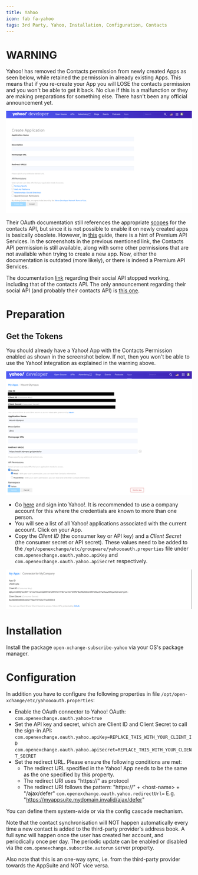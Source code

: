 ```yaml
---
title: Yahoo
icon: fab fa-yahoo
tags: 3rd Party, Yahoo, Installation, Configuration, Contacts
---
```


# WARNING

Yahoo! has removed the Contacts permission from newly created Apps as seen below, while retained the permission in already existing Apps. This means that if you re-create your App you will LOSE the contacts permission and you won't be able to get it back. No clue if this is a malfunction or they are making preparations for something else. There hasn't been any official announcement yet.

![](yahoo/yahoo_create_app_sshot.png)

Their OAuth documentation still references the appropriate [scopes](https://developer.yahoo.com/oauth2/guide/yahoo_scopes/) for the contacts API, but since it is not possible to enable it on newly created apps is basically obsolete. However, in [this](https://developer.yahoo.com/oauth2/guide/openid_connect/getting_started.html) guide, there is a hint of Premium API Services. In the screenshots in the previous mentioned link, the Contacts API permission is still available, along with some other permissions that are not available when trying to create a new app. Now, either the documentation is outdated (more likely), or there is indeed a Premium API Services.

The documentation [link](https://developer.yahoo.com/social/rest_api_guide/contacts_table.html) regarding their social API stopped working, including that of the contacts API. The only announcement regarding their social API (and probably their contacts API) is [this one](https://developer.yahoo.com/oauth/social-directory-eol/).

# Preparation

## Get the Tokens

You should already have a Yahoo! App with the Contacts Permission enabled as shown in the screenshot below. If not, then you won't be able to use the Yahoo! integration as explained in the warning above.

![](yahoo/yahoo_old_app_sshot.png)

* Go [here](https://developer.yahoo.com/apps/create/) and sign into Yahoo!. It is recommended to use a company account for this where the credentials are known to more than one person.
* You will see a list of all Yahoo! applications associated with the current account. Click on your App.
* Copy the *Client ID* (the consumer key or API key) and a *Client Secret* (the consumer secret or API secret). These values need to be added to the `/opt/openexchange/etc/groupware/yahoooauth.properties` file under `com.openexchange.oauth.yahoo.apiKey` and `com.openexchange.oauth.yahoo.apiSecret` respectively.

![](yahoo/key_pair.png)

# Installation

Install the package `open-xchange-subscribe-yahoo` via your OS's package manager.

# Configuration

In addition you have to configure the following properties in file `/opt/open-xchange/etc/yahoooauth.properties`:

* Enable the OAuth connector to Yahoo! OAuth:
  `com.openexchange.oauth.yahoo=true`
* Set the API key and secret, which are Client ID and Client Secret to call the sign-in API:
   `com.openexchange.oauth.yahoo.apiKey=REPLACE_THIS_WITH_YOUR_CLIENT_ID`
   `com.openexchange.oauth.yahoo.apiSecret=REPLACE_THIS_WITH_YOUR_CLIENT_SECRET`
* Set the redirect URL. Please ensure the following conditions are met:
   * The redirect URL specified in the Yahoo! App needs to be the same as the one specified by this property.
   * The redirect URI uses "https://" as protocol
   * The redirect URI follows the pattern: "https://" + \<host-name\> + "/ajax/defer"
     `com.openexchange.oauth.yahoo.redirectUrl=`
      E.g. "https://myappsuite.mydomain.invalid/ajax/defer" 

You can define them system-wide or via the config cascade mechanism.

Note that the contact synchronisation will NOT happen automatically every time a new contact is added to the third-party provider's address book. A full sync will happen once the user has created her account, and periodically once per day. The periodic update can be enabled or disabled via the `com.openexchange.subscribe.autorun` server property.

Also note that this is an one-way sync, i.e. from the third-party provider towards the AppSuite and NOT vice versa.